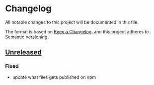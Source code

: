 # Changelog
All notable changes to this project will be documented in this file.

The format is based on [Keep a Changelog](https://keepachangelog.com/en/1.0.0/),
and this project adheres to [Semantic Versioning](https://semver.org/spec/v2.0.0.html).

## [Unreleased]

### Fixed
- update what files gets published on npm

[Unreleased]: https://github.com/olivierlacan/keep-a-changelog/compare/v1.0.0...HEAD
[1.0.0]: https://github.com/nodefactoryio/fastify-sse-v2/releases/tag/v1.0.0